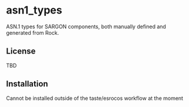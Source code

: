 asn1_types
=============
ASN.1 types for SARGON components, both manually defined and generated 
from Rock.

License
-------
TBD

Installation
------------
Cannot be installed outside of the taste/esrocos workflow at the moment
